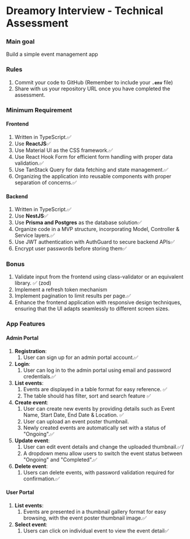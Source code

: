 # Dreamory Interview - Technical Assessment

### Main goal

Build a simple event management app

### Rules

1. Commit your code to GitHub (Remember to include your **`.env`** file)
2. Share with us your repository URL once you have completed the assessment.

### Minimum Requirement

#### Frontend

1. Written in TypeScript.✅
2. Use **ReactJS**✅
3. Use Material UI as the CSS framework.✅
4. Use React Hook Form for efficient form handling with proper data validation.✅
5. Use TanStack Query for data fetching and state management.✅
6. Organizing the application into reusable components with proper separation of concerns.✅

#### Backend

1. Written in TypeScript.✅
2. Use **NestJS**✅
3. Use **Prisma and Postgres** as the database solution✅
4. Organize code in a MVP structure, incorporating Model, Controller & Service layers.✅
5. Use JWT authentication with AuthGuard to secure backend APIs✅
6. Encrypt user passwords before storing them✅

### Bonus

1. Validate input from the frontend using class-validator or an equivalent library. ✅ (zod)
2. Implement a refresh token mechanism
3. Implement pagination to limit results per page.✅
4. Enhance the frontend application with responsive design techniques, ensuring that the UI adapts seamlessly to different screen sizes.

### App Features

#### Admin Portal

1. **Registration**:
   1. User can sign up for an admin portal account.✅
2. **Login**:
   1. User can log in to the admin portal using email and password credentials.✅
3. **List events**:
   1. Events are displayed in a table format for easy reference. ✅
   2. The table should has filter, sort and search feature ✅
4. **Create event**:
   1. User can create new events by providing details such as Event Name, Start Date, End Date & Location. ✅
   2. User can upload an event poster thumbnail.
   3. Newly created events are automatically set with a status of "Ongoing".✅
5. **Update event**:
   1. User can edit event details and change the uploaded thumbnail.✅/
   2. A dropdown menu allow users to switch the event status between "Ongoing" and "Completed".✅
6. **Delete event**:
   1. Users can delete events, with password validation required for confirmation.✅

#### User Portal

1. **List events**:
   1. Events are presented in a thumbnail gallery format for easy browsing, with the event poster thumbnail image.✅
2. **Select event**:
   1. Users can click on individual event to view the event detail✅
